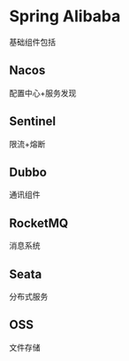 # Spring Alibaba

基础组件包括

## Nacos

配置中心+服务发现

## Sentinel

限流+熔断

## Dubbo

通讯组件

## RocketMQ

消息系统

## Seata

分布式服务

## OSS

文件存储